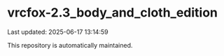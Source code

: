 # vrcfox-2.3_body_and_cloth_edition

Last updated: 2025-06-17 13:14:59

This repository is automatically maintained.
